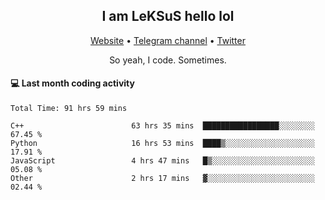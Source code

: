 <h2 align="center">I am LeKSuS hello lol</h2>
<div align="center">
  <a href="https://leksus.net">Website</a> •
  <a href="https://t.me/leksus_was_here">Telegram channel</a> •
  <a href="https://twitter.com/___LeKSuS___">Twitter</a>
</div>
<p align="center">So yeah, I code. Sometimes.</p>

#### :computer: Last month coding activity
<!--START_SECTION:waka-->

```text
Total Time: 91 hrs 59 mins

C++                        63 hrs 35 mins  █████████████████░░░░░░░░   67.45 %
Python                     16 hrs 53 mins  ████▒░░░░░░░░░░░░░░░░░░░░   17.91 %
JavaScript                 4 hrs 47 mins   █▒░░░░░░░░░░░░░░░░░░░░░░░   05.08 %
Other                      2 hrs 17 mins   ▓░░░░░░░░░░░░░░░░░░░░░░░░   02.44 %
```

<!--END_SECTION:waka-->

<!-- flag{4_l0t_0f_1nter35t1ng_th1ng5_4r3_1n_publ1c_d0m41n} -->
